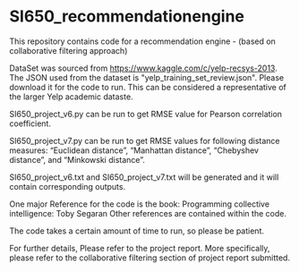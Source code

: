 # SI650_recommendationengine
This repository contains code for a recommendation engine - (based on collaborative filtering approach)

DataSet was sourced from https://www.kaggle.com/c/yelp-recsys-2013.
The JSON used from the dataset is "yelp_training_set_review.json".
Please download it for the code to run. This can be considered a representative of the larger Yelp academic dataste.

SI650_project_v6.py can be run to get RMSE value for Pearson correlation coefficient.

SI650_project_v7.py can be run to get RMSE values for following distance measures:
“Euclidean distance”, “Manhattan distance”, “Chebyshev distance”, and “Minkowski distance”.

SI650_project_v6.txt and SI650_project_v7.txt will be generated and it will contain corresponding outputs.

One major Reference for the code is the book:
Programming collective intelligence: Toby Segaran
Other references are contained within the code.

The code takes a certain amount of time to run, so please be patient.

For further details, Please refer to the project report. 
More specifically, please refer to the collaborative filtering section of project report submitted.  


